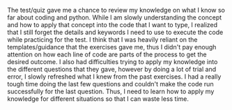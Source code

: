 The test/quiz gave me a chance to review my knowledge on what I know so far about coding and python. While I am slowly understanding the concept and how to apply that concept into the code that I want to type, I realized that I still forget the details and keywords I need to use to execute the code while practicing for the test. I think that I was heavily reliant on the templates/guidance that the exercises gave me, thus I didn't pay enough attention on how each line of code are parts of the process to get the desired outcome. I also had difficulties trying to apply my knowledge into the different questions that they gave, however by doing a lot of trial and error, I slowly refreshed what I knew from the past exercises. I had a really tough time doing the last few questions and couldn't make the code run successfully for the last question. Thus, I need to learn how to apply my knowledge for different situations so that I can waste less time.
